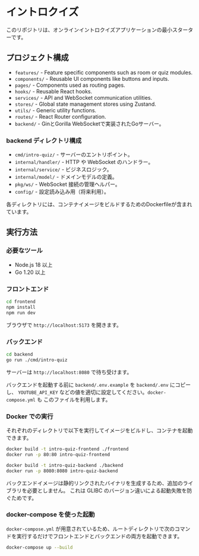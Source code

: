 # イントロクイズ

このリポジトリは、オンラインイントロクイズアプリケーションの最小スターターです。

## プロジェクト構成

- `features/` - Feature specific components such as room or quiz modules.
- `components/` - Reusable UI components like buttons and inputs.
- `pages/` - Components used as routing pages.
- `hooks/` - Reusable React hooks.
- `services/` - API and WebSocket communication utilities.
- `stores/` - Global state management stores using Zustand.
- `utils/` - Generic utility functions.
- `routes/` - React Router configuration.
- `backend/` - GinとGorilla WebSocketで実装されたGoサーバー。

### backend ディレクトリ構成

- `cmd/intro-quiz/` - サーバーのエントリポイント。
- `internal/handler/` - HTTP や WebSocket のハンドラー。
- `internal/service/` - ビジネスロジック。
- `internal/model/` - ドメインモデルの定義。
- `pkg/ws/` - WebSocket 接続の管理ヘルパー。
- `config/` - 設定読み込み用（将来利用）。

各ディレクトリには、コンテナイメージをビルドするためのDockerfileが含まれています。

## 実行方法

### 必要なツール

- Node.js 18 以上
- Go 1.20 以上

### フロントエンド

```bash
cd frontend
npm install
npm run dev
```

ブラウザで `http://localhost:5173` を開きます。

### バックエンド

```bash
cd backend
go run ./cmd/intro-quiz
```

サーバーは `http://localhost:8080` で待ち受けます。

バックエンドを起動する前に `backend/.env.example` を `backend/.env` にコピーし、
`YOUTUBE_API_KEY` などの値を適切に設定してください。`docker-compose.yml` も
このファイルを利用します。

### Docker での実行

それぞれのディレクトリで以下を実行してイメージをビルドし、コンテナを起動できます。

```bash
docker build -t intro-quiz-frontend ./frontend
docker run -p 80:80 intro-quiz-frontend

docker build -t intro-quiz-backend ./backend
docker run -p 8080:8080 intro-quiz-backend
```

バックエンドイメージは静的リンクされたバイナリを生成するため、追加のライブラリを必要としません。
これは GLIBC のバージョン違いによる起動失敗を防ぐためです。

### docker-compose を使った起動

`docker-compose.yml` が用意されているため、ルートディレクトリで次のコマンドを実行するだけでフロントエンドとバックエンドの両方を起動できます。

```bash
docker-compose up --build
```


